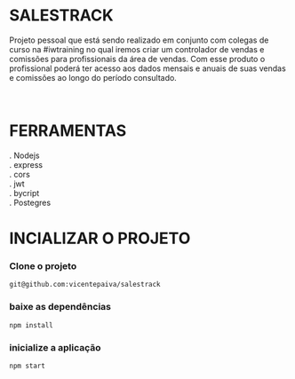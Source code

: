 # SALESTRACK

Projeto pessoal que está sendo realizado em conjunto com colegas de curso na #iwtraining no qual iremos criar um controlador de vendas e comissões para profissionais da área de vendas.
Com esse produto o profissional poderá ter acesso aos dados mensais e anuais de suas vendas e comissões ao longo do período consultado.

</br>


# FERRAMENTAS

. Nodejs </br>
. express </br>
. cors </br>
. jwt </br>
. bycript </br>
. Postegres </br>


# INCIALIZAR O PROJETO

### Clone o projeto
`git@github.com:vicentepaiva/salestrack`

### baixe as dependências
`npm install`

### inicialize a aplicação
`npm start`



